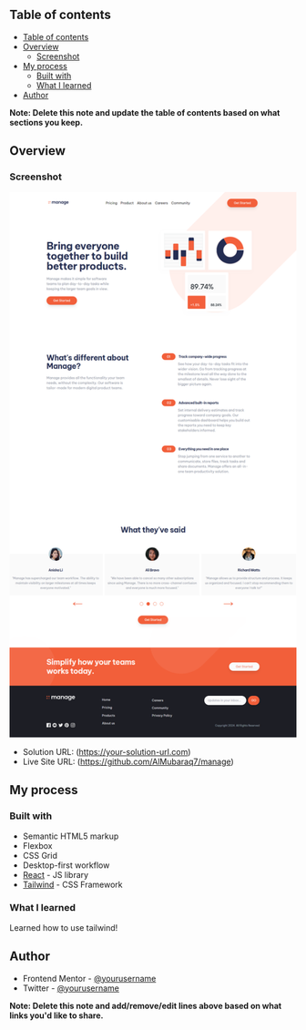 ## Table of contents

- [Table of contents](#table-of-contents)
- [Overview](#overview)
  - [Screenshot](#screenshot)
- [My process](#my-process)
  - [Built with](#built-with)
  - [What I learned](#what-i-learned)
- [Author](#author)

**Note: Delete this note and update the table of contents based on what sections you keep.**

## Overview

### Screenshot

![](./screenshot.png)

- Solution URL: (https://your-solution-url.com)
- Live Site URL: (https://github.com/AlMubaraq7/manage)

## My process

### Built with

- Semantic HTML5 markup
- Flexbox
- CSS Grid
- Desktop-first workflow
- [React](https://reactjs.org/) - JS library
- [Tailwind](https://tailwindcss.com/) - CSS Framework

### What I learned

Learned how to use tailwind!

## Author

<!-- - Website - [Add your name here](https://www.your-site.com) -->

- Frontend Mentor - [@yourusername](https://www.frontendmentor.io/profile/AlMubaraq7)
- Twitter - [@yourusername](https://www.x.com/mubaraq_sama)

**Note: Delete this note and add/remove/edit lines above based on what links you'd like to share.**
